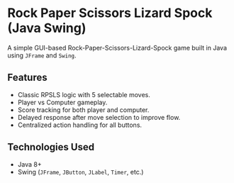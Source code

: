 # Rock Paper Scissors Lizard Spock (Java Swing)

A simple GUI-based Rock-Paper-Scissors-Lizard-Spock game built in Java using `JFrame` and `Swing`.

## Features

- Classic RPSLS logic with 5 selectable moves.
- Player vs Computer gameplay.
- Score tracking for both player and computer.
- Delayed response after move selection to improve flow.
- Centralized action handling for all buttons.

## Technologies Used

- Java 8+
- Swing (`JFrame`, `JButton`, `JLabel`, `Timer`, etc.)

